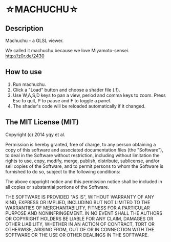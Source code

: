 ☆MACHUCHU☆
==========

Description
-----------
Machuchu - a GLSL viewer.

We called it machuchu because we love Miyamoto-sensei.
http://z0r.de/2430

How to use
----------
1. Run machuchu.
2. Click a "Load" button and choose a shader file (.f).
3. Use W,A,S,D keys to pan a view, period and comma keys to zoom. Press Esc to quit, P to pause and F to toggle a panel. 
4. The shader's code will be reloaded automatically if it changed.


The MIT License (MIT)
---------------------

Copyright (c) 2014 yqy et al.

Permission is hereby granted, free of charge, to any person obtaining a copy
of this software and associated documentation files (the "Software"), to deal
in the Software without restriction, including without limitation the rights
to use, copy, modify, merge, publish, distribute, sublicense, and/or sell
copies of the Software, and to permit persons to whom the Software is
furnished to do so, subject to the following conditions:

The above copyright notice and this permission notice shall be included in
all copies or substantial portions of the Software.

THE SOFTWARE IS PROVIDED "AS IS", WITHOUT WARRANTY OF ANY KIND, EXPRESS OR
IMPLIED, INCLUDING BUT NOT LIMITED TO THE WARRANTIES OF MERCHANTABILITY,
FITNESS FOR A PARTICULAR PURPOSE AND NONINFRINGEMENT. IN NO EVENT SHALL THE
AUTHORS OR COPYRIGHT HOLDERS BE LIABLE FOR ANY CLAIM, DAMAGES OR OTHER
LIABILITY, WHETHER IN AN ACTION OF CONTRACT, TORT OR OTHERWISE, ARISING FROM,
OUT OF OR IN CONNECTION WITH THE SOFTWARE OR THE USE OR OTHER DEALINGS IN
THE SOFTWARE.
